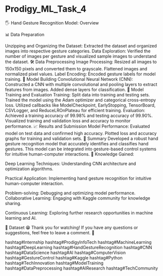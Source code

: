 # Prodigy_ML_Task_4
🖐️ Hand Gesture Recognition Model: Overview

📊 Data Preparation

Unzipping and Organizing the Dataset: Extracted the dataset and organized images into respective gesture categories. Data Exploration: Verified the number of images per gesture and visualized sample images to understand the dataset. 🛠️ Data Preprocessing Image Processing: Resized all images to 150x150 pixels and converted them to grayscale. Flattened images and normalized pixel values. Label Encoding: Encoded gesture labels for model training. 🧠 Model Building Convolutional Neural Network (CNN): Constructed a CNN with multiple convolutional and pooling layers to extract features from images. Added dense layers for classification. 🚀 Model Training and Evaluation Training: Split data into training and testing sets. Trained the model using the Adam optimizer and categorical cross-entropy loss. Utilized callbacks like ModelCheckpoint, EarlyStopping, TensorBoard, CSVLogger, and ReduceLROnPlateau for efficient training. Evaluation: Achieved a training accuracy of 99.98% and testing accuracy of 99.90%. Visualized training and validation loss and accuracy to monitor performance. 📈 Results and Submission Model Performance: Evaluated model on test data and confirmed high accuracy. Plotted loss and accuracy graphs for training and validation sets. 🏁 Summary Developed a robust hand gesture recognition model that accurately identifies and classifies hand gestures. This model can be integrated into gesture-based control systems for intuitive human-computer interactions. 🧠 Knowledge Gained:

Deep Learning Techniques: Understanding CNN architecture and optimization algorithms.

Practical Application: Implementing hand gesture recognition for intuitive human-computer interaction.

Problem-solving: Debugging and optimizing model performance. Collaborative Learning: Engaging with Kaggle community for knowledge sharing.

Continuous Learning: Exploring further research opportunities in machine learning and AI.

🔗 Dataset 😁 Thank you for watching! If you have any questions or suggestions, feel free to leave a comment. 🤝

hashtag#Internship hashtag#ProdigyInfoTech hashtag#MachineLearning hashtag#DeepLearning hashtag#HandGestureRecognition hashtag#CNN hashtag#DataScience hashtag#AI hashtag#ComputerVision hashtag#GestureControl hashtag#Kaggle hashtag#Python hashtag#TechInnovation hashtag#ModelTraining hashtag#DataPreprocessing hashtag#AIResearch hashtag#TechCommunity
